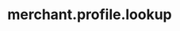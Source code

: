 ---
layout: SpecialLayout
title: merchant.profile.lookup
description: Endpoint description...
api: merchant
schema: merchant.profile
operationId: merchant.profile.lookup
operation: get
method: lookup
authLevel: SECRET
authRoles: Any
---